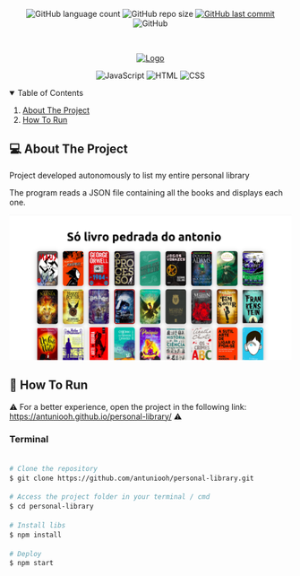 <p align="center">
  <img alt="GitHub language count" src="https://img.shields.io/github/languages/count/antuniooh/personal-library">

  <img alt="GitHub repo size" src="https://img.shields.io/github/repo-size/antuniooh/personal-library">
  
  <a href="https://github.com/antuniooh/personal-library/commits/master">
    <img alt="GitHub last commit" src="https://img.shields.io/github/last-commit/antuniooh/personal-library">
  </a>
  
   <img alt="GitHub" src="https://img.shields.io/github/license/antuniooh/personal-library">
</p>

<!-- PROJECT LOGO -->
<br />
<p align="center">
  <a href="https://github.com/antuniooh/personal-library">
    <img src="https://aventurasnahistoria.uol.com.br/media/_versions/machado_de_assis_widelg.jpg" alt="Logo" width="550">
  </a>
</p>

<p align="center">
  <img alt="JavaScript" src="https://img.shields.io/badge/JavaScript-yellow?style=for-the-badge&logo=javascript&logoColor=white"/>
  <img alt="HTML" src="https://img.shields.io/badge/HTML-orange?style=for-the-badge&logo=html5&logoColor=white"/>
  <img alt="CSS" src="https://img.shields.io/badge/CSS-darkblue?style=for-the-badge&logo=css3&logoColor=white"/>
</p>


<!-- TABLE OF CONTENTS -->
<details open="open">
  <summary>Table of Contents</summary>
  <ol>
    <li>
      <a href="#-about-the-project">About The Project</a>
    </li>
    <li>
      <a href="#-how-to-run">How To Run</a>
    </li>
  </ol>
</details>


<!-- ABOUT THE PROJECT -->
## 💻 About The Project
Project developed autonomously to list my entire personal library

The program reads a JSON file containing all the books and displays each one.

![app](https://github.com/antuniooh/personal-library/blob/main/libv2.png)


<!-- HOW TO RUN -->
## 🚀 How To Run

⚠️ For a better experience, open the project in the following link: https://antuniooh.github.io/personal-library/ ⚠️

### Terminal
```bash

# Clone the repository
$ git clone https://github.com/antuniooh/personal-library.git

# Access the project folder in your terminal / cmd
$ cd personal-library

# Install libs
$ npm install

# Deploy
$ npm start


```
